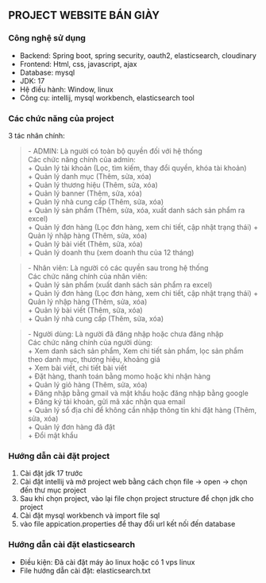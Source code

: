 ## PROJECT WEBSITE BÁN GIÀY

### Công nghệ sử dụng
- Backend: Spring boot, spring security, oauth2, elasticsearch, cloudinary<br>
- Frontend: Html, css, javascript, ajax
- Database: mysql
- JDK: 17
- Hệ điều hành: Window, linux
- Công cụ: intellij, mysql workbench, elasticsearch tool 
### Các chức năng của project
3 tác nhân chính:<br>
<blockquote>
    - ADMIN: Là người có toàn bộ quyền đối với hệ thống<br>
    Các chức năng chính của admin:<br>
    + Quản lý tài khoản (Lọc, tìm kiếm, thay đổi quyền, khóa tài khoản)<br>
    + Quản lý danh mục (Thêm, sửa, xóa)<br>
    + Quản lý thương hiệu (Thêm, sửa, xóa)<br>
    + Quản lý banner (Thêm, sửa, xóa)<br>
    + Quản lý nhà cung cấp (Thêm, sửa, xóa)<br>
    + Quản lý sản phẩm (Thêm, sửa, xóa, xuất danh sách sản phẩm ra excel)<br>
    + Quản lý đơn hàng (Lọc đơn hàng, xem chi tiết, cập nhật trạng thái)
    + Quản lý nhập hàng (Thêm, sửa, xóa)<br>
    + Quản lý bài viết (Thêm, sửa, xóa)<br>
    + Quản lý doanh thu (xem doanh thu của 12 tháng)
</blockquote>

<blockquote>
    - Nhân viên: Là người có các quyền sau trong hệ thống<br>
    Các chức năng chính của nhân viên:<br>
    + Quản lý sản phẩm (xuất danh sách sản phẩm ra excel)<br>
    + Quản lý đơn hàng (Lọc đơn hàng, xem chi tiết, cập nhật trạng thái)
    + Quản lý nhập hàng (Thêm, sửa, xóa)<br>
    + Quản lý bài viết (Thêm, sửa, xóa)<br>
    + Quản lý nhà cung cấp (Thêm, sửa, xóa)<br>
</blockquote>

<blockquote>
    - Người dùng: Là người đã đăng nhập hoặc chưa đăng nhập<br>
    Các chức năng chính của người dùng:<br>
    + Xem danh sách sản phẩm, Xem chi tiết sản phẩm, lọc sản phẩm theo danh mục, thương hiệu, khoảng giá<br>
    + Xem bài viết, chi tiết bài viết<br>
    + Đặt hàng, thanh toán bằng momo hoặc khi nhận hàng<br>
    + Quản lý giỏ hàng (Thêm, sửa, xóa)<br>
    + Đăng nhập bằng gmail và mật khẩu hoặc đăng nhập bằng google<br>
    + Đăng ký tài khoản, gửi mã xác nhận qua email<br>
    + Quản lý sổ địa chỉ để không cần nhập thông tin khi đặt hàng (Thêm, sửa, xóa)<br>
    + Quản lý đơn hàng đã đặt<br>
    + Đổi mật khẩu<br>
</blockquote>

### Hướng dẫn cài đặt project
1. Cài đặt jdk 17 trước <br>
2. Cài đặt intellij và mở project web bằng cách chọn file -> open -> chọn đến thư mục project
3. Sau khi chọn project, vào lại file chọn project structure để chọn jdk cho project
4. Cài đặt mysql workbench và import file sql
5. vào file appication.properties để thay đổi url kết nối đến database
### Hướng dẫn cài đặt elasticsearch
- Điều kiện: Đã cài đặt máy ảo linux hoặc có 1 vps linux
- File hướng dẫn cài đặt: elasticsearch.txt